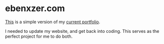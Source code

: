# ebenxzer.com
<a href="http://ebenxzer.com/">This</a> is a simple version of my <a href="http://ebenezergavieres.com/">current portfolio</a>.

I needed to update my website, and get back into coding. This serves as the perfect project for me to do both.
